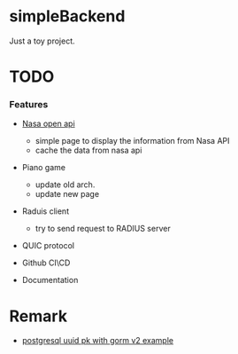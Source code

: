 # simpleBackend

Just a toy project.


# TODO

### Features

 - [Nasa open api](https://api.nasa.gov/index.html#browseAPI)
   
   - simple page to display the information from Nasa API
   - cache the data from nasa api


 - Piano game

   - update old arch.
   - update new page

 - Raduis client

   - try to send request to RADIUS server

 - QUIC protocol

 - Github CI\CD

 - Documentation

# Remark

  - [postgresql uuid pk with gorm v2 example](https://gist.github.com/udondan/97b3c9178848012e50b61aec45d429f3)
